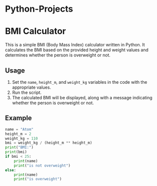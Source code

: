 # Python-Projects

# BMI Calculator

This is a simple BMI (Body Mass Index) calculator written in Python. It calculates the BMI based on the provided height and weight values and determines whether the person is overweight or not.

## Usage

1. Set the `name`, `height_m`, and `weight_kg` variables in the code with the appropriate values.
2. Run the script.
3. The calculated BMI will be displayed, along with a message indicating whether the person is overweight or not.

## Example

```python
name = "Atom"
height_m = 2
weight_kg = 110
bmi = weight_kg / (height_m ** height_m)
print("BMI:")
print(bmi)
if bmi < 25:
    print(name)
    print("is not overweight")
else:
    print(name)
    print("is overweight")
